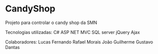 # CandyShop
Projeto para controlar o candy shop da SMN

Tecnologias utilizadas:
C#
ASP NET MVC
SQL server
jQuery
Ajax

Colaboradores:
Lucas Fernando 
Rafael Morais
João Guilherme
Gustavo Dantas
